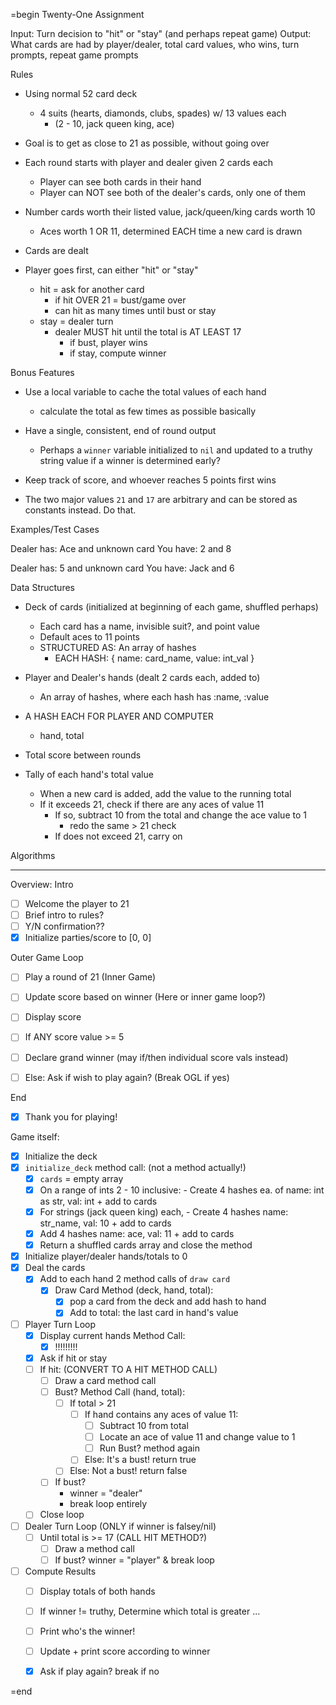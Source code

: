 =begin
Twenty-One Assignment

Input: Turn decision to "hit" or "stay" (and perhaps repeat game)
Output: What cards are had by player/dealer, total card values,
  who wins, turn prompts, repeat game prompts

Rules
- Using normal 52 card deck
  - 4 suits (hearts, diamonds, clubs, spades) w/ 13 values each
    - (2 - 10, jack queen king, ace)
- Goal is to get as close to 21 as possible, without going over
- Each round starts with player and dealer given 2 cards each
  - Player can see both cards in their hand
  - Player can NOT see both of the dealer's cards, only one of them
- Number cards worth their listed value, jack/queen/king cards worth 10
  - Aces worth 1 OR 11, determined EACH time a new card is drawn

- Cards are dealt
- Player goes first, can either "hit" or "stay"
  - hit = ask for another card
    - if hit OVER 21 = bust/game over
    - can hit as many times until bust or stay
  - stay = dealer turn
    - dealer MUST hit until the total is AT LEAST 17
      - if bust, player wins 
      - if stay, compute winner

Bonus Features
- Use a local variable to cache the total values of each hand
  - calculate the total as few times as possible basically

- Have a single, consistent, end of round output
  - Perhaps a `winner` variable initialized to `nil` and updated to a
    truthy string value if a winner is determined early?

- Keep track of score, and whoever reaches 5 points first wins

- The two major values `21` and `17` are arbitrary and can be stored as
  constants instead. Do that.

Examples/Test Cases

Dealer has: Ace and unknown card
You have: 2 and 8

Dealer has: 5 and unknown card
You have: Jack and 6


Data Structures
- Deck of cards (initialized at beginning of each game, shuffled perhaps)
  - Each card has a name, invisible suit?, and point value
  - Default aces to 11 points
  - STRUCTURED AS: An array of hashes
    - EACH HASH: { name: card_name, value: int_val }

- Player and Dealer's hands (dealt 2 cards each, added to)
  - An array of hashes, where each hash has :name, :value

- A HASH EACH FOR PLAYER AND COMPUTER
  - hand, total

- Total score between rounds
- Tally of each hand's total value
  - When a new card is added, add the value to the running total
  - If it exceeds 21, check if there are any aces of value 11
    - If so, subtract 10 from the total and change the ace value to 1
      - redo the same > 21 check
    - If does not exceed 21, carry on

Algorithms

---

Overview:
Intro
- [ ] Welcome the player to 21
- [ ] Brief intro to rules?
- [ ] Y/N confirmation??
- [x] Initialize parties/score to [0, 0]

Outer Game Loop
- [ ] Play a round of 21 (Inner Game)
- [ ] Update score based on winner (Here or inner game loop?)
- [ ] Display score

- [ ] If ANY score value >= 5
- [ ] Declare grand winner (may if/then individual score vals instead)
- [ ] Else: Ask if wish to play again? (Break OGL if yes)

End
- [x] Thank you for playing!

Game itself:
- [x] Initialize the deck
- [x] `initialize_deck` method call: (not a method actually!)
  - [x] `cards` = empty array
  - [x] On a range of ints 2 - 10 inclusive:
        - Create 4 hashes ea. of name: int as str, val: int + add to cards
  - [x] For strings (jack queen king) each,
        - Create 4 hashes name: str_name, val: 10 + add to cards
  - [x] Add 4 hashes name: ace, val: 11 + add to cards
  - [x] Return a shuffled cards array and close the method
- [x] Initialize player/dealer hands/totals to 0
- [x] Deal the cards
  - [x] Add to each hand 2 method calls of `draw card`
    - [x] Draw Card Method (deck, hand, total):
      - [x] pop a card from the deck and add hash to hand
      - [x] Add to total: the last card in hand's value

- [ ] Player Turn Loop
  - [x] Display current hands Method Call:
    - [x] !!!!!!!!!
  - [x] Ask if hit or stay
  - [ ] If hit: (CONVERT TO A HIT METHOD CALL)
    - [ ] Draw a card method call
    - [ ] Bust? Method Call (hand, total):
      - [ ] If total > 21
        - [ ] If hand contains any aces of value 11:
          - [ ] Subtract 10 from total
          - [ ] Locate an ace of value 11 and change value to 1
          - [ ] Run Bust? method again
        - [ ] Else: It's a bust! return true
      - [ ] Else: Not a bust! return false
    - [ ] If bust?
      - winner = "dealer"
      - break loop entirely
  - [ ] Close loop

- [ ] Dealer Turn Loop (ONLY if winner is falsey/nil)
  - [ ] Until total is >= 17 (CALL HIT METHOD?)
    - [ ] Draw a method call
    - [ ] If bust? winner = "player" & break loop

- [ ] Compute Results
  - [ ] Display totals of both hands
  - [ ] If winner != truthy, Determine which total is greater ...

  - [ ] Print who's the winner!
  - [ ] Update + print score according to winner
  - [x] Ask if play again? break if no

=end